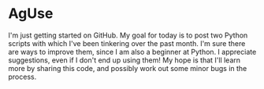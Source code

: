 # AgUse
I'm just getting started on GitHub. My goal for today is to post two Python scripts with which I've been tinkering over the past month. I'm sure there are ways to improve them, since I am also a beginner at Python. I appreciate suggestions, even if I don't end up using them! My hope is that I'll learn more by sharing this code, and possibly work out some minor bugs in the process.
